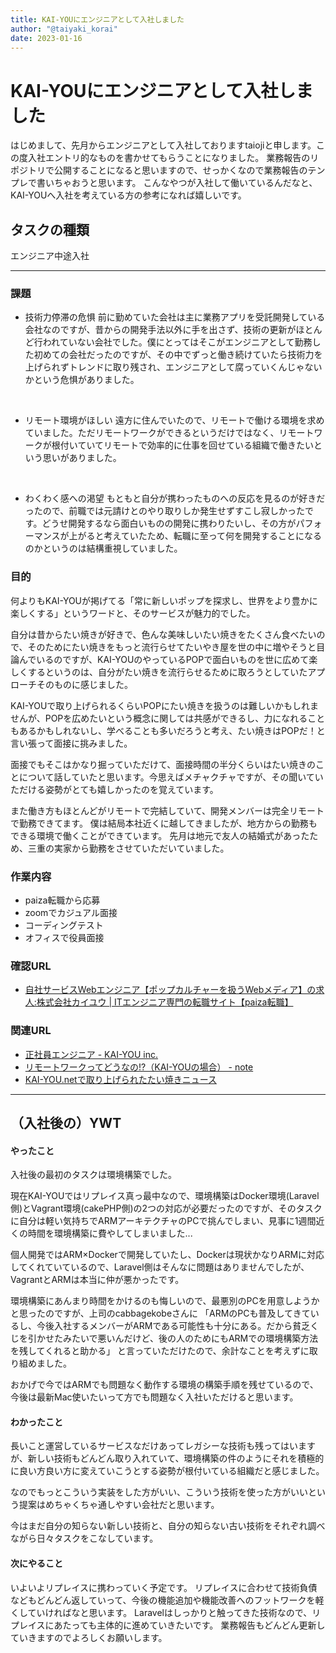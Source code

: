 ```yaml
---
title: KAI-YOUにエンジニアとして入社しました
author: "@taiyaki_korai"
date: 2023-01-16 
---
```



# KAI-YOUにエンジニアとして入社しました


はじめまして、先月からエンジニアとして入社しておりますtaiojiと申します。この度入社エントリ的なものを書かせてもらうことになりました。
業務報告のリポジトリで公開することになると思いますので、せっかくなので業務報告のテンプレで書いちゃおうと思います。
こんなやつが入社して働いているんだなと、KAI-YOUへ入社を考えている方の参考になれば嬉しいです。

## タスクの種類
エンジニア中途入社

---

### 課題
- 技術力停滞の危惧
前に勤めていた会社は主に業務アプリを受託開発している会社なのですが、昔からの開発手法以外に手を出さず、技術の更新がほとんど行われていない会社でした。僕にとってはそこがエンジニアとして勤務した初めての会社だったのですが、その中でずっと働き続けていたら技術力を上げられずトレンドに取り残され、エンジニアとして腐っていくんじゃないかという危惧がありました。
<br>

- リモート環境がほしい
遠方に住んでいたので、リモートで働ける環境を求めていました。ただリモートワークができるというだけではなく、リモートワークが根付いていてリモートで効率的に仕事を回せている組織で働きたいという思いがありました。
<br>

- わくわく感への渇望
もともと自分が携わったものへの反応を見るのが好きだったので、前職では元請けとのやり取りしか発生せずすこし寂しかったです。どうせ開発するなら面白いものの開発に携わりたいし、その方がパフォーマンスが上がると考えていたため、転職に至って何を開発することになるのかというのは結構重視していました。

### 目的

何よりもKAI-YOUが掲げてる「常に新しいポップを探求し、世界をより豊かに楽しくする」というワードと、そのサービスが魅力的でした。

自分は昔からたい焼きが好きで、色んな美味しいたい焼きをたくさん食べたいので、そのためにたい焼きをもっと流行らせてたいやき屋を世の中に増やそうと目論んでいるのですが、KAI-YOUのやっているPOPで面白いものを世に広めて楽しくするというのは、自分がたい焼きを流行らせるために取ろうとしていたアプローチそのものに感じました。

KAI-YOUで取り上げられるくらいPOPにたい焼きを扱うのは難しいかもしれませんが、POPを広めたいという概念に関しては共感ができるし、力になれることもあるかもしれないし、学べることも多いだろうと考え、たい焼きはPOPだ！と言い張って面接に挑みました。

面接でもそこはかなり掘っていただけて、面接時間の半分くらいはたい焼きのことについて話していたと思います。今思えばメチャクチャですが、その聞いていただける姿勢がとても嬉しかったのを覚えています。

また働き方もほとんどがリモートで完結していて、開発メンバーは完全リモートで勤務できてます。
僕は結局本社近くに越してきましたが、地方からの勤務もできる環境で働くことができています。
先月は地元で友人の結婚式があったため、三重の実家から勤務をさせていただいていました。

### 作業内容
- paiza転職から応募
- zoomでカジュアル面接
- コーディングテスト
- オフィスで役員面接

### 確認URL
- [自社サービスWebエンジニア【ポップカルチャーを扱うWebメディア】の求人:株式会社カイユウ | ITエンジニア専門の転職サイト【paiza転職】](https://paiza.jp/career/job_offers/14881)

### 関連URL
- [正社員エンジニア - KAI-YOU inc.](https://kai-you.co.jp/recruit/career/engineer/)
- [リモートワークってどうなの!?（KAI-YOUの場合） - note](https://note.com/kai_you/n/ne65b991bd2ab)
- [KAI-YOU.netで取り上げられたたい焼きニュース](https://kai-you.net/article/85716)


---

## （入社後の）YWT

#### やったこと
入社後の最初のタスクは環境構築でした。

現在KAI-YOUではリプレイス真っ最中なので、環境構築はDocker環境(Laravel側)とVagrant環境(cakePHP側)の2つの対応が必要だったのですが、そのタスクに自分は軽い気持ちでARMアーキテクチャのPCで挑んでしまい、見事に1週間近くの時間を環境構築に費やしてしまいました...

個人開発ではARM×Dockerで開発していたし、Dockerは現状かなりARMに対応してくれていているので、Laravel側はそんなに問題はありませんでしたが、VagrantとARMは本当に仲が悪かったです。

環境構築にあんまり時間をかけるのも悔しいので、最悪別のPCを用意しようかと思ったのですが、上司のcabbagekobeさんに
「ARMのPCも普及してきているし、今後入社するメンバーがARMである可能性も十分にある。だから貧乏くじを引かせたみたいで悪いんだけど、後の人のためにもARMでの環境構築方法を残してくれると助かる」
と言っていただけたので、余計なことを考えずに取り組めました。

おかげで今ではARMでも問題なく動作する環境の構築手順を残せているので、今後は最新Mac使いたいって方でも問題なく入社いただけると思います。


#### わかったこと
長いこと運営しているサービスなだけあってレガシーな技術も残ってはいますが、新しい技術もどんどん取り入れていて、環境構築の件のようにそれを積極的に良い方良い方に変えていこうとする姿勢が根付いている組織だと感じました。

なのでもっとこういう実装をした方がいい、こういう技術を使った方がいいという提案はめちゃくちゃ通しやすい会社だと思います。

今はまだ自分の知らない新しい技術と、自分の知らない古い技術をそれぞれ調べながら日々タスクをこなしています。

#### 次にやること
いよいよリプレイスに携わっていく予定です。
リプレイスに合わせて技術負債などもどんどん返していって、今後の機能追加や機能改善へのフットワークを軽くしていければなと思います。
Laravelはしっかりと触ってきた技術なので、リプレイスにあたっても主体的に進めていきたいです。
業務報告もどんどん更新していきますのでよろしくお願いします。




